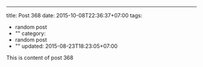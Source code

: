 ---
title: Post 368
date: 2015-10-08T22:36:37+07:00
tags:
  - random post
  - ""
category:
  - random post
  - ""
updated: 2015-08-23T18:23:05+07:00

This is content of post 368
